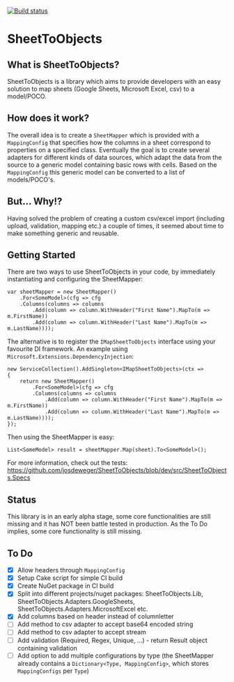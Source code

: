 [![Build status](https://ci.appveyor.com/api/projects/status/xyh066af9kpkqpgm?svg=true)](https://ci.appveyor.com/project/josdeweger/sheettoobjects)

# SheetToObjects

## What is SheetToObjects?
SheetToObjects is a library which aims to provide developers with an easy solution to map sheets (Google Sheets, Microsoft Excel, csv) to a model/POCO. 

## How does it work?
The overall idea is to create a `SheetMapper` which is provided with a `MappingConfig` that specifies how the columns in a sheet correspond to properties on a specified class. Eventually the goal is to create several adapters for different kinds of data sources, which adapt the data from the source to a generic model containing basic rows with cells. Based on the `MappingConfig` this generic model can be converted to a list of models/POCO's.

## But... Why!?
Having solved the problem of creating a custom csv/excel import (including upload, validation, mapping etc.) a couple of times, it seemed about time to make something generic and reusable.

## Getting Started
There are two ways to use SheetToObjects in your code, by immediately instantiating and configuring the SheetMapper:

```
var sheetMapper = new SheetMapper()
    .For<SomeModel>(cfg => cfg
    .Columns(columns => columns
        .Add(column => column.WithHeader("First Name").MapTo(m => m.FirstName))
        .Add(column => column.WithHeader("Last Name").MapTo(m => m.LastName))));
 ```

The alternative is to register the `IMapSheetToObjects` interface using your favourite DI framework. An example using `Microsoft.Extensions.DependencyInjection`:

```
new ServiceCollection().AddSingleton<IMapSheetToObjects>(ctx =>
{
    return new SheetMapper()
        .For<SomeModel>(cfg => cfg
        .Columns(columns => columns
            .Add(column => column.WithHeader("First Name").MapTo(m => m.FirstName))
            .Add(column => column.WithHeader("Last Name").MapTo(m => m.LastName))));
});
```

Then using the SheetMapper is easy:
```
List<SomeModel> result = sheetMapper.Map(sheet).To<SomeModel>();
```

For more information, check out the tests: https://github.com/josdeweger/SheetToObjects/blob/dev/src/SheetToObjects.Specs

## Status
This library is in an early alpha stage, some core functionalities are still missing and it has NOT been battle tested in production. As the To Do implies, some core functionality is still missing.

## To Do
- [x] Allow headers through `MappingConfig`
- [x] Setup Cake script for simple CI build
- [x] Create NuGet package in CI build
- [x] Split into different projects/nuget packages: SheetToObjects.Lib, SheetToObjects.Adapters.GoogleSheets, SheetToObjects.Adapters.MicrosoftExcel etc.
- [x] Add columns based on header instead of columnletter
- [ ] Add method to csv adapter to accept base64 encoded string
- [ ] Add method to csv adapter to accept stream
- [ ] Add validation (Required, Regex, Unique, ...) - return Result object containing validation
- [ ] Add option to add multiple configurations by type (the SheetMapper already contains a `Dictionary<Type, MappingConfig>`, which stores `MappingConfigs` per `Type`)
